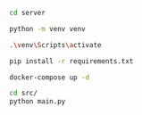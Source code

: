 ```bash
cd server
```
```bash
python -m venv venv
```
```bash
.\venv\Scripts\activate  
```
```bash
pip install -r requirements.txt
```

```bash
docker-compose up -d
```

```bash
cd src/
python main.py
```